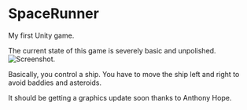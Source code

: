 SpaceRunner
===========

My first Unity game.

The current state of this game is severely basic and unpolished.
![Screenshot](Screenshots/Screen+Shot+2013-01-20+at+21.51.16.png).

Basically, you control a ship. You have to move the ship left and right to avoid baddies and asteroids.

It should be getting a graphics update soon thanks to Anthony Hope.

